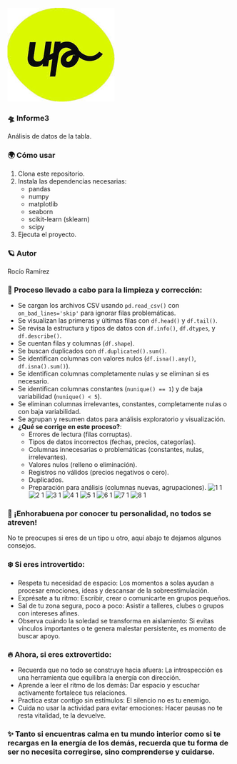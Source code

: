 ![](https://github.com/Roxy-5/Informe1/blob/main/images.jpg)

### 🛸 Informe3

Análisis de datos de la tabla.

### 🌍 Cómo usar

1. Clona este repositorio.
2. Instala las dependencias necesarias:
   - pandas
   - numpy
   - matplotlib
   - seaborn
   - scikit-learn (sklearn)
   - scipy
4. Ejecuta el proyecto.

### 🪐 Autor

Rocío Ramírez

### 🌌 Proceso llevado a cabo para la limpieza y corrección:
- Se cargan los archivos CSV usando `pd.read_csv()` con `on_bad_lines='skip'` para ignorar filas problemáticas.
- Se visualizan las primeras y últimas filas con `df.head()` y `df.tail()`.
- Se revisa la estructura y tipos de datos con `df.info()`, `df.dtypes`, y `df.describe()`.
- Se cuentan filas y columnas (`df.shape`).
- Se buscan duplicados con `df.duplicated().sum()`.
- Se identifican columnas con valores nulos (`df.isna().any()`, `df.isna().sum()`).
- Se identifican columnas completamente nulas y se eliminan si es necesario.
- Se identifican columnas constantes (`nunique() == 1`) y de baja variabilidad (`nunique() < 5`).
- Se eliminan columnas irrelevantes, constantes, completamente nulas o con baja variabilidad.
- Se agrupan y resumen datos para análisis exploratorio y visualización.
- **¿Qué se corrige en este proceso?**:
  - Errores de lectura (filas corruptas).
  - Tipos de datos incorrectos (fechas, precios, categorías).
  - Columnas innecesarias o problemáticas (constantes, nulas, irrelevantes).
  - Valores nulos (relleno o eliminación).
  - Registros no válidos (precios negativos o cero).
  - Duplicados.
  - Preparación para análisis (columnas nuevas, agrupaciones).
![1 1](https://github.com/user-attachments/assets/09485c68-f00b-4ce6-806a-cd179b116119)
![2 1](https://github.com/user-attachments/assets/ae9bc8a9-74f4-42f1-8c6d-f86dc3675518)
![3 1](https://github.com/user-attachments/assets/02f44a03-a1bb-4703-9baf-f2b08daa1145)
![4 1](https://github.com/user-attachments/assets/c1732ac3-7512-4173-bd47-33f00748b32e)
![5 1](https://github.com/user-attachments/assets/90dafdff-81d4-458a-8143-52ba78f6bb4c)
![6 1](https://github.com/user-attachments/assets/86b62c6d-792b-4df5-bb1f-18517098ac1f)
![7 1](https://github.com/user-attachments/assets/09813d4a-9d28-4d05-8889-ee076363ab65)
![8 1](https://github.com/user-attachments/assets/cba4d7f7-dc42-4913-84a4-d0da88ef7c9d)
### 🚀 ¡Enhorabuena por conocer tu personalidad, no todos se atreven!
No te preocupes si eres de un tipo u otro, aquí abajo te dejamos algunos consejos.
### ❄️ Si eres introvertido:
- Respeta tu necesidad de espacio: Los momentos a solas ayudan a procesar emociones, ideas y descansar de la sobreestimulación.
- Exprésate a tu ritmo: Escribir, crear o comunicarte en grupos pequeños.
- Sal de tu zona segura, poco a poco: Asistir a talleres, clubes o grupos con intereses afines.
- Observa cuándo la soledad se transforma en aislamiento: Si evitas vínculos importantes o te genera malestar persistente, es momento de buscar apoyo.

### 🔥 Ahora, si eres extrovertido:
- Recuerda que no todo se construye hacia afuera: La introspección es una herramienta que equilibra la energía con dirección.
- Aprende a leer el ritmo de los demás: Dar espacio y escuchar activamente fortalece tus relaciones.
- Practica estar contigo sin estímulos: El silencio no es tu enemigo.
- Cuida no usar la actividad para evitar emociones: Hacer pausas no te resta vitalidad, te la devuelve.
### ✨ Tanto si encuentras calma en tu mundo interior como si te recargas en la energía de los demás, recuerda que tu forma de ser no necesita corregirse, sino comprenderse y cuidarse.

